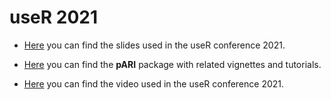 # useR 2021
 
- [Here](https://github.com/angeella/useR_2021/blob/main/AA_talk.pdf) you can find the slides used in the useR conference 2021.

- [Here](https://github.com/angeella/pARI) you can find the **pARI** package with related vignettes and tutorials.

- [Here](https://github.com/angeella/useR_2021/blob/main/zoom_0.mp4) you can find the video used in the useR conference 2021.
